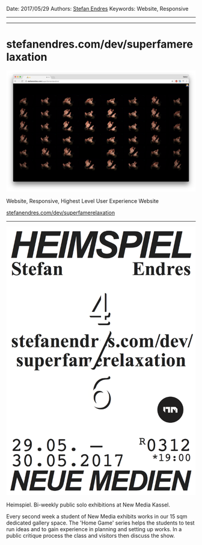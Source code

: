 Date: 2017/05/29
Authors: [Stefan Endres](http://www.stefanendres.com)
Keywords: Website, Responsive

---
---

# stefanendres.com/dev/superfamerelaxation

![](stefanendres-com-dev-superfamerelaxation.png)

Website, Responsive, Highest Level User Experience Website

[stefanendres.com/dev/superfamerelaxation](http://stefanendres.com/dev/superfamerelaxation)


---

![](heimspiel_10_stefan.png)

Heimspiel. Bi-weekly public solo exhibitions at New Media Kassel.

Every second week a student of New Media exhibits works in our 15 sqm
dedicated gallery space. The 'Home Game' series helps the students to
test run ideas and to gain experience in planning and setting up works.
In a public critique process the class and visitors then discuss the show.
